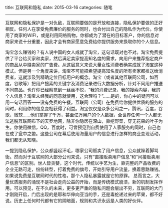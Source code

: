 title: 互联网和隐私
date: 2015-03-16
categories: 随笔

---

互联网和隐私保护是一对仇敌，互联网要做的是开放和连接，隐私保护要做的正好相反。任何人在享受免费廉价的服务的同时，也会付出自己的隐私作为代价。你使用了商家的WIFI，或是利用网络购物，你都成为了潜在的目标客户，你的信息对商家来说十分重要，因此才会有商家愿意免费给你提供服务来换取你的个人信息。

<!--more-->

淘宝怎么赚钱的？有人说中国的女人成就了淘宝，这句话既对也不对。淘宝免费提供了平台给买家和卖家，然后满足卖家提高知名度的需求，向用户来推荐指定商户的商品从中赚卖家的广告费。从这层意义来说大量女性消费者确实成就了淘宝这种模式。但是另一个角度来讲，淘宝不可能把希望提高知名度的所有卖家都推送给消费者，这就涉及到精确定位目标用户的概念。淘宝（或者其他互联网公司，如百度，谷歌等）把用户搜索的关键字及消费记录进行大数据分析，针对不同用户推送不同商品。也许你已经察觉到一丝丝不悦，“我的消费记录，我的搜索内容，我的个人信息？淘宝未经我的同意就使用，这合理吗？”……是的，你心中的疑问可以用一句话回答——没有免费的午餐。互联网（公司）在免费给你提供优质的服务的同时，利用你的信息变相获得了利益。淘宝仅仅是众多公司之一，腾讯，百度，谷歌，微软……他们掌握了千万，甚至亿万用户的个人数据，全世界任何一个人都无法逃脱互联网布下的天罗地网，除非你隐居在深山，靠挖野菜，穿无花果的叶子为生。你使用微信，QQ，百度时，可曾预见到自费使用了人家服务的同时，自己也在成了瓮中之鳖。这些公司在幕后使用海量用户的信息进行怎样的商业变现活动，我们都无从知晓。

一提到隐私保护，公众都竖起汗毛，哪家公司贩卖了用户信息，公众就跺着脚骂街。然而对于互联网的大部分公司来说，只有“直接贩卖用户信息”和“间接贩卖用户信息”的区别。世人皆贪婪，这个时代，传统以手艺为生，靠完整的产品收费的企业无路可走，纷纷转型，打着免费的旗号，开始引导用户流量，换着思路赚钱。如果说免费是互联网时代的性格，那个人隐私暴露就是它的原罪。
总而言之，大量优质服务的涌现不是社会走向公益的开始，而是传统模式崩溃，新的机制发挥作用。可以预见，在不久的未来，更多更严重的隐私问题会层出不穷，互联网的大门才刚刚开启，门后出现的是耶和华伸向亚当的手，还是毒蛇递过来的苹果，都不好说。历史上任何时代都有它的阴暗面，规则和共识永远是人类的好伙伴。


